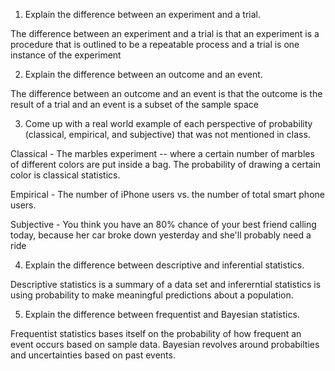 1) Explain the difference between an experiment and a trial.

The difference between an experiment and a trial is that an experiment is a procedure that is outlined to be a repeatable process and a trial is one instance of the experiment

2) Explain the difference between an outcome and an event.

The difference between an outcome and an event is that the outcome is the result of a trial and an event is a subset of the sample space

3) Come up with a real world example of each perspective of probability (classical, empirical, and subjective) that was not mentioned in class.

Classical - The marbles experiment -- where a certain number of marbles of different colors are put inside a bag. The probability of drawing a certain color is classical statistics.

Empirical - The number of iPhone users vs. the number of total smart phone users.

Subjective - You think you have an 80% chance of your best friend calling today, because her car broke down yesterday and she'll probably need a ride


4) Explain the difference between descriptive and inferential statistics.

Descriptive statistics is a summary of a data set and infererntial statistics is using probability to make meaningful predictions about a population.

5) Explain the difference between frequentist and Bayesian statistics.

Frequentist statistics bases itself on the probability of how frequent an event occurs based on sample data. Bayesian revolves around probabilties and uncertainties based on past events.
